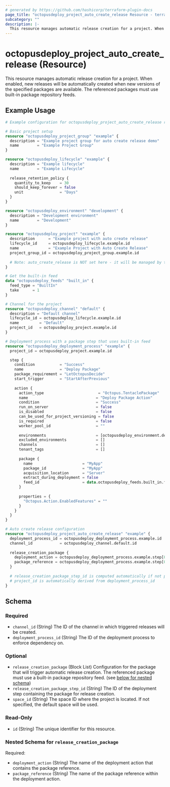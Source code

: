 ```yaml
---
# generated by https://github.com/hashicorp/terraform-plugin-docs
page_title: "octopusdeploy_project_auto_create_release Resource - terraform-provider-octopusdeploy"
subcategory: ""
description: |-
  This resource manages automatic release creation for a project. When enabled, new releases will be automatically created when new versions of the specified packages are available. The referenced packages must use built-in package repository feeds.
---
```


# octopusdeploy_project_auto_create_release (Resource)

This resource manages automatic release creation for a project. When enabled, new releases will be automatically created when new versions of the specified packages are available. The referenced packages must use built-in package repository feeds.

## Example Usage

```terraform
# Example configuration for octopusdeploy_project_auto_create_release resource

# Basic project setup
resource "octopusdeploy_project_group" "example" {
  description = "Example project group for auto create release demo"
  name        = "Example Project Group"
}

resource "octopusdeploy_lifecycle" "example" {
  description = "Example lifecycle"
  name        = "Example Lifecycle"
  
  release_retention_policy {
    quantity_to_keep    = 30
    should_keep_forever = false
    unit                = "Days"
  }
}

resource "octopusdeploy_environment" "development" {
  description = "Development environment"
  name        = "Development"
}

resource "octopusdeploy_project" "example" {
  description      = "Example project with auto create release"
  lifecycle_id     = octopusdeploy_lifecycle.example.id
  name             = "Example Project with Auto Create Release"
  project_group_id = octopusdeploy_project_group.example.id
  
  # Note: auto_create_release is NOT set here - it will be managed by the separate resource
}

# Get the built-in feed
data "octopusdeploy_feeds" "built_in" {
  feed_type = "BuiltIn"
  take      = 1
}

# Channel for the project
resource "octopusdeploy_channel" "default" {
  description = "Default channel"
  lifecycle_id = octopusdeploy_lifecycle.example.id
  name         = "Default"
  project_id   = octopusdeploy_project.example.id
}

# Deployment process with a package step that uses built-in feed
resource "octopusdeploy_deployment_process" "example" {
  project_id = octopusdeploy_project.example.id

  step {
    condition           = "Success"
    name                = "Deploy Package"
    package_requirement = "LetOctopusDecide"
    start_trigger       = "StartAfterPrevious"
    
    action {
      action_type                        = "Octopus.TentaclePackage"
      name                              = "Deploy Package Action"
      condition                         = "Success"
      run_on_server                     = false
      is_disabled                       = false
      can_be_used_for_project_versioning = false
      is_required                       = false
      worker_pool_id                    = ""
      
      environments                      = [octopusdeploy_environment.development.id]
      excluded_environments             = []
      channels                          = []
      tenant_tags                       = []
      
      package {
        name                      = "MyApp"
        package_id                = "MyApp"
        acquisition_location      = "Server"
        extract_during_deployment = false
        feed_id                   = data.octopusdeploy_feeds.built_in.feeds[0].id
      }
      
      properties = {
        "Octopus.Action.EnabledFeatures" = ""
      }
    }
  }
}

# Auto create release configuration
resource "octopusdeploy_project_auto_create_release" "example" {
  deployment_process_id = octopusdeploy_deployment_process.example.id
  channel_id            = octopusdeploy_channel.default.id
  
  release_creation_package {
    deployment_action = octopusdeploy_deployment_process.example.step[0].action[0].name
    package_reference = octopusdeploy_deployment_process.example.step[0].action[0].package[0].name
  }
  
  # release_creation_package_step_id is computed automatically if not provided
  # project_id is automatically derived from deployment_process_id
}
```

<!-- schema generated by tfplugindocs -->
## Schema

### Required

- `channel_id` (String) The ID of the channel in which triggered releases will be created.
- `deployment_process_id` (String) The ID of the deployment process to enforce dependency on.

### Optional

- `release_creation_package` (Block List) Configuration for the package that will trigger automatic release creation. The referenced package must use a built-in package repository feed. (see [below for nested schema](#nestedblock--release_creation_package))
- `release_creation_package_step_id` (String) The ID of the deployment step containing the package for release creation.
- `space_id` (String) The space ID where the project is located. If not specified, the default space will be used.

### Read-Only

- `id` (String) The unique identifier for this resource.

<a id="nestedblock--release_creation_package"></a>
### Nested Schema for `release_creation_package`

Required:

- `deployment_action` (String) The name of the deployment action that contains the package reference.
- `package_reference` (String) The name of the package reference within the deployment action.


